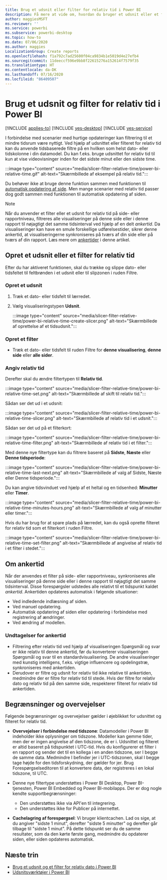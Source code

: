 ```yaml
---
title: Brug et udsnit eller filter for relativ tid i Power BI
description: Få mere at vide om, hvordan du bruger et udsnit eller et filter til at begrænse relative tidsintervaller i Power BI.
author: maggiesMSFT
ms.reviewer: ''
ms.service: powerbi
ms.subservice: powerbi-desktop
ms.topic: how-to
ms.date: 07/06/2020
ms.author: maggies
LocalizationGroup: Create reports
ms.openlocfilehash: f1a792c7ad25600f04ca9834b1e5019d4e27efb4
ms.sourcegitcommit: 11deeccf596e9bb8f22615276a152614f7579f35
ms.translationtype: HT
ms.contentlocale: da-DK
ms.lasthandoff: 07/16/2020
ms.locfileid: "86409507"
---
```

# <a name="use-a-relative-time-slicer-and-filter-in-power-bi"></a>Brug et udsnit og filter for relativ tid i Power BI

[!INCLUDE [applies-to](../includes/applies-to.md)] [!INCLUDE [yes-desktop](../includes/yes-desktop.md)] [!INCLUDE [yes-service](../includes/yes-service.md)]

I forbindelse med scenarier med hurtige opdateringer kan filtrering til et mindre tidsrum være nyttigt. Ved hjælp af udsnittet eller filteret for relativ tid kan du anvende tidsbaserede filtre på en hvilken som helst dato- eller tidskolonne i din datamodel. Du kan f.eks. bruge udsnittet for relativ tid til kun at vise videovisninger inden for det sidste minut eller den sidste time. 

:::image type="content" source="media/slicer-filter-relative-time/power-bi-relative-time.gif" alt-text="Skærmbillede af eksempel på relativ tid.":::

Du behøver ikke at bruge denne funktion sammen med funktionen til [automatisk opdatering af side](../create-reports/desktop-automatic-page-refresh.md). Men mange scenarier med relativ tid passer dog godt sammen med funktionen til automatisk opdatering af siden.  

> [!NOTE]
> Når du anvender et filter eller et udsnit for relativ tid på side- eller rapportniveau, filtreres alle visualiseringer på denne side eller i denne rapport til nøjagtigt det samme tidsinterval ved hjælp af en delt *ankertid*. Da visualiseringer kan have en smule forskellige udførelsestider, sikrer denne ankertid, at visualiseringerne synkroniseres på tværs af din side eller på tværs af din rapport. Læs mere om [ankertider](#understanding-anchor-time) i denne artikel.

## <a name="create-a-relative-time-slicer-or-filter"></a>Opret et udsnit eller et filter for relativ tid

Efter du har aktiveret funktionen, skal du trække og slippe dato- eller tidsfeltet til feltbrønden i et udsnit eller til slipzonen i ruden Filtre. 

### <a name="create-a-slicer"></a>Opret et udsnit

1. Træk et dato- eller tidsfelt til lærredet.

2. Vælg visualiseringstypen **Udsnit**.

    :::image type="content" source="media/slicer-filter-relative-time/power-bi-relative-time-create-slicer.png" alt-text="Skærmbillede af oprettelse af et tidsudsnit.":::

### <a name="create-a-filter"></a>Opret et filter
 
- Træk et dato- eller tidsfelt til ruden Filtre for **denne visualisering**, **denne side** eller **alle sider**.

### <a name="set-relative-time"></a>Angiv relativ tid 

Derefter skal du ændre filtertypen til **Relativ tid**.

:::image type="content" source="media/slicer-filter-relative-time/power-bi-relative-time-set.png" alt-text="Skærmbillede af skift til relativ tid.":::
 
Sådan ser det ud i et udsnit:

:::image type="content" source="media/slicer-filter-relative-time/power-bi-relative-time-slicer.png" alt-text="Skærmbillede af relativ tid i et udsnit.":::

Sådan ser det ud på et filterkort: 

:::image type="content" source="media/slicer-filter-relative-time/power-bi-relative-time-filter.png" alt-text="Skærmbillede af relativ tid i et filter.":::
 
Med denne nye filtertype kan du filtrere baseret på **Sidste**, **Næste** eller **Denne tidsperiode**: 

:::image type="content" source="media/slicer-filter-relative-time/power-bi-relative-time-last-next.png" alt-text="Skærmbillede af valg af Sidste, Næste eller Denne tidsperiode.":::
 
Du kan angive tidsvinduet ved hjælp af et heltal og en tidsenhed: **Minutter** eller **Timer**.
 
:::image type="content" source="media/slicer-filter-relative-time/power-bi-relative-time-minutes-hours.png" alt-text="Skærmbillede af valg af minutter eller timer.":::

Hvis du har brug for at spare plads på lærredet, kan du også oprette filteret for relativ tid som et filterkort i ruden Filtre.

:::image type="content" source="media/slicer-filter-relative-time/power-bi-relative-time-set-filter.png" alt-text="Skærmbillede af angivelse af relativ tid i et filter i stedet.":::
 
## <a name="understanding-anchor-time"></a>Om ankertid

Når der anvendes et filter på side- eller rapportniveau, synkroniseres alle visualiseringer på denne side eller i denne rapport til nøjagtigt det samme tidsinterval. Disse forespørgsler udstedes alle relativt til et tidspunkt kaldet *ankertid*. Ankertiden opdateres automatisk i følgende situationer:

- Ved indledende indlæsning af siden.
- Ved manuel opdatering.
- Automatisk opdatering af siden eller opdatering i forbindelse med registrering af ændringer.
- Ved ændring af modellen.

### <a name="anchor-time-exceptions"></a>Undtagelser for ankertid

- Filtrering efter relativ tid ved hjælp af visualiseringen Spørgsmål og svar er ikke relativ til denne ankertid, før du konverterer visualiseringen Spørgsmål og svar til en standardvisualisering. De andre visualiseringer med kunstig intelligens, f.eks. vigtige influencere og opdelingstræ, synkroniseres med ankertiden. 
- Derudover er filtre og udsnit for relativ tid ikke relative til ankertiden, medmindre der er filtre for relativ tid til stede. Hvis der filtre for relativ dato og relativ tid på den samme side, respekterer filteret for relativ tid ankertiden.

## <a name="limitations-and-considerations"></a>Begrænsninger og overvejelser

Følgende begrænsninger og overvejelser gælder i øjeblikket for udsnittet og filteret for relativ tid.

- **Overvejelser i forbindelse med tidszone**: Datamodeller i Power BI indeholder ikke oplysninger om tidszone. Modeller kan gemme tider, men der er ingen angivelse af den tidszone, de er i. Udsnittet og filteret er altid baseret på tidspunktet i UTC-tid. Hvis du konfigurerer et filter i en rapport og sender det til en kollega i en anden tidszone, ser I begge de samme data. Medmindre I befinder jer i UTC-tidszonen, skal I begge tage højde for den tidsforskydning, der gælder for jer. Brug Forespørgselseditoren til at konvertere data, der registreres i en lokal tidszone, til UTC.
- Denne nye filtertype understøttes i Power BI Desktop, Power BI-tjenesten, Power BI Embedded og Power BI-mobilapps. Der er dog nogle kendte supportbegrænsninger:

    - Den understøttes ikke via API'en til integrering.
    - Den understøttes ikke for Publicer på internettet.

- **Cachelagring af forespørgsel**: Vi bruger klientcachen. Lad os sige, at du angiver "sidste 1 minut", derefter "sidste 5 minutter" og derefter går tilbage til "sidste 1 minut". På dette tidspunkt ser du de samme resultater, som da den kørte første gang, medmindre du opdaterer siden, eller siden opdateres automatisk.

## <a name="next-steps"></a>Næste trin

- [Brug et udsnit og et filter for relativ dato i Power BI](../visuals/desktop-slicer-filter-date-range.md)
- [Udsnitsværktøjer i Power BI](../visuals/power-bi-visualization-slicers.md)
